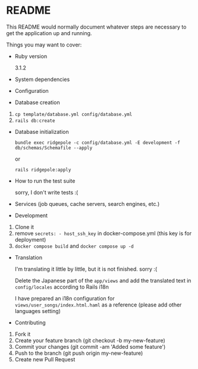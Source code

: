 # README

This README would normally document whatever steps are necessary to get the
application up and running.

Things you may want to cover:

* Ruby version

  3.1.2

* System dependencies

* Configuration

* Database creation

1. `cp template/database.yml config/database.yml`
2. `rails db:create`

* Database initialization

  `bundle exec ridgepole -c config/database.yml -E development -f db/schemas/Schemafile --apply`

  or

  `rails ridgepole:apply`

* How to run the test suite

  sorry, I don't write tests :(

* Services (job queues, cache servers, search engines, etc.)

* Development

1. Clone it
2. remove `secrets: - host_ssh_key` in docker-compose.yml (this key is for deployment)
3. `docker compose build` and `docker compose up -d`

* Translation

  I'm translating it little by little, but it is not finished. sorry :(

  Delete the Japanese part of the `app/views` and add the translated text in `config/locales` according to Rails i18n

  I have prepared an i18n configuration for `views/user_songs/index.html.haml` as a reference (please add other languages setting)

* Contributing

1. Fork it
2. Create your feature branch (git checkout -b my-new-feature)
3. Commit your changes (git commit -am 'Added some feature')
4. Push to the branch (git push origin my-new-feature)
5. Create new Pull Request

